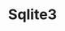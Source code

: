 ---
title: Sqlite3
weight: 1
variants: +flyte -serverless -byoc -selfmanaged
layout: py_example
example_file: /external/unionai-examples/v1/flyte-integrations/flytekit-plugins/sql_plugin/sql_plugin/sqlite3_integration.py
---
